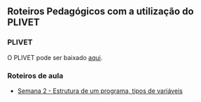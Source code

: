 ## Roteiros Pedagógicos com a utilização do PLIVET

### PLIVET 

O PLIVET pode ser baixado [aqui](https://github.com/Alves-Bruno/PLIVET-ufrgs).

### Roteiros de aula 

* [Semana 2 - Estrutura de um programa, tipos de variáveis]()
